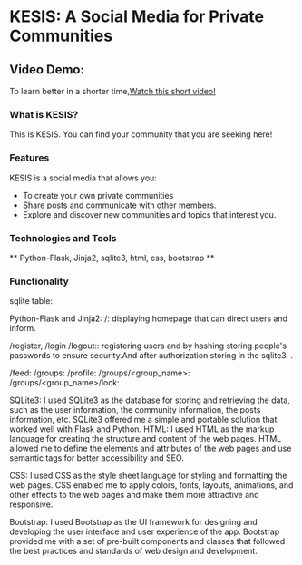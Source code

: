 # KESIS: A Social Media for Private Communities

## Video Demo:
To learn better in a shorter time,[Watch this short video!](google.com)

### What is KESIS?

This is KESIS. You can find your community that you are seeking here!

### Features
KESIS is a social media that allows you:
* To create your own private communities
* Share posts and communicate with other members.
* Explore and discover new communities and topics that interest you.

### Technologies and Tools
** Python-Flask, Jinja2, sqlite3, html, css, bootstrap **

### Functionality

sqlite table:


Python-Flask and Jinja2:
/: displaying homepage that can direct users and inform.

/register, /login /logout:: registering users and by hashing storing people's passwords to ensure security.And after authorization storing in the sqlite3.
.

/feed:
/groups:
/profile:
/groups/<group_name>:
/groups/<group_name>/lock:


SQLite3: I used SQLite3 as the database for storing and retrieving the data, such as the user information, the community information, the posts information, etc. SQLite3 offered me a simple and portable solution that worked well with Flask and Python.
HTML: I used HTML as the markup language for creating the structure and content of the web pages. HTML allowed me to define the elements and attributes of the web pages and use semantic tags for better accessibility and SEO.

CSS: I used CSS as the style sheet language for styling and formatting the web pages. CSS enabled me to apply colors, fonts, layouts, animations, and other effects to the web pages and make them more attractive and responsive.

Bootstrap: I used Bootstrap as the UI framework for designing and developing the user interface and user experience of the app. Bootstrap provided me with a set of pre-built components and classes that followed the best practices and standards of web design and development.
